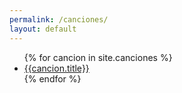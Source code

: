 ```yaml
---
permalink: /canciones/
layout: default
---
```

<ul>
{% for cancion in site.canciones %}
  <li><a href="{{cancion.url}}">{{cancion.title}}</a></li>
{% endfor %}
</ul>
